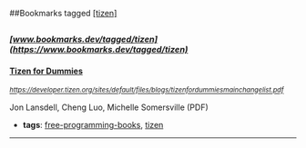 ##Bookmarks tagged [[tizen]](https://www.bookmarks.dev?q=[tizen])

_<sup><sup>[www.bookmarks.dev/tagged/tizen](https://www.bookmarks.dev/tagged/tizen)</sup></sup>_
---
#### [Tizen for Dummies](https://developer.tizen.org/sites/default/files/blogs/tizenfordummiesmainchangelist.pdf)
_<sup>https://developer.tizen.org/sites/default/files/blogs/tizenfordummiesmainchangelist.pdf</sup>_

Jon Lansdell, Cheng Luo, Michelle Somersville (PDF)
* **tags**: [free-programming-books](../tagged/free-programming-books.md), [tizen](../tagged/tizen.md)
---
